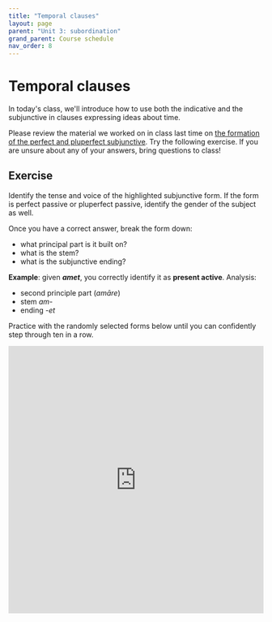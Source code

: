 ```yaml
---
title: "Temporal clauses"
layout: page
parent: "Unit 3: subordination"
grand_parent: Course schedule
nav_order: 8
---
```


# Temporal clauses

In today's class, we'll introduce how to use both the indicative and the subjunctive in clauses expressing ideas about time.

Please review the material we worked on in class last time on [the formation of the perfect and pluperfect subjunctive](../subjunctive2/).  Try the following exercise.  If you are unsure about any of your answers, bring questions to class!

## Exercise

Identify the tense and voice of the highlighted subjunctive form.  If the form is perfect passive or pluperfect passive, identify the gender of the subject as well.

Once you have a correct answer, break the form down:

- what principal part is it built on?  
- what is the stem?
- what is the subjunctive ending?

**Example**:  given ***<span class="highlight">amet</span>***, you correctly identify it as **present active**. Analysis:

- second principle part (*amāre*)
- stem *am-*
- ending *-et*

Practice with the randomly selected forms below until you can confidently step through ten in a row.

<iframe width="100%" height="527" frameborder="0"
      src="https://observablehq.com/embed/@l3/identify-subjunctive-forms?cell=resetscore&cell=score&cell=viewof+quizdata&cell=question&cell=viewof+answer&cell=viewof+submit&cell=verified&cell=css"></iframe>
